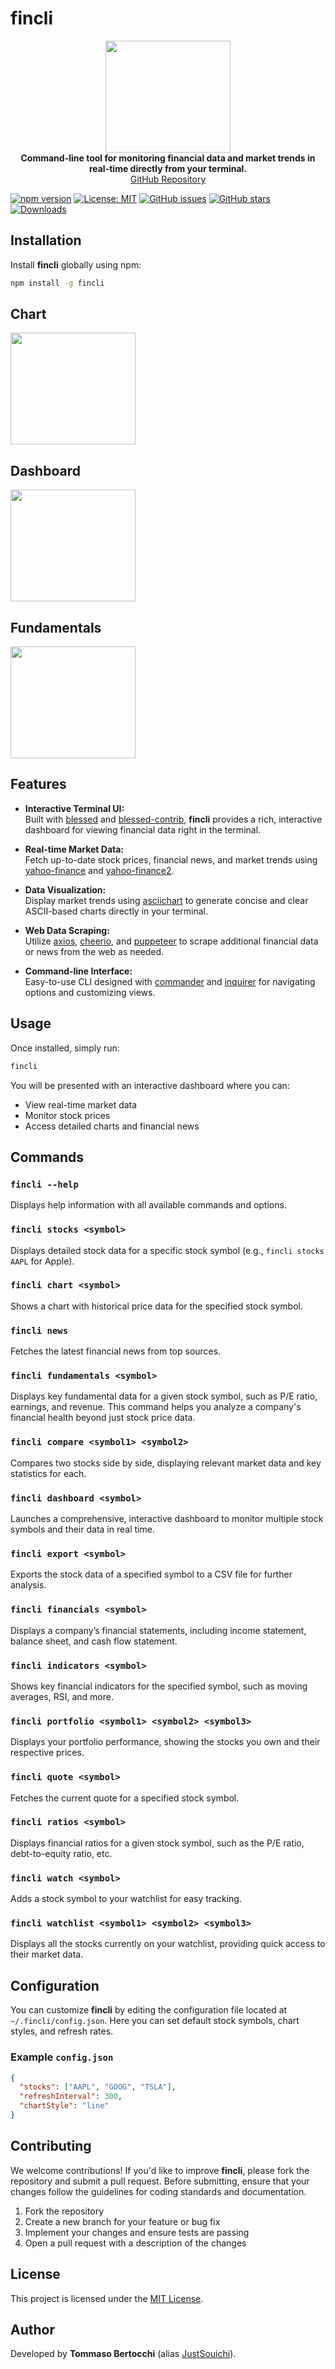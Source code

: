 
# fincli

<p align="center">
  <img src="https://raw.githubusercontent.com/JustSouichi/fincli/refs/heads/main/img/logo.svg" width="200" height="179" alt="">
  <br><strong>Command-line tool for monitoring financial data and market trends in real-time directly from your terminal.</strong>
  <br><a href="https://github.com/JustSouichi/fincli">GitHub Repository</a>
</p>

[![npm version](https://badge.fury.io/js/fincli.svg)](https://badge.fury.io/js/fincli)
[![License: MIT](https://img.shields.io/badge/License-MIT-yellow.svg)](https://opensource.org/licenses/MIT)
[![GitHub issues](https://img.shields.io/github/issues/JustSouichi/fincli.svg)](https://github.com/JustSouichi/fincli/issues)
[![GitHub stars](https://img.shields.io/github/stars/JustSouichi/fincli.svg?style=social&label=Stars)](https://github.com/JustSouichi/fincli/stargazers)
[![Downloads](https://img.shields.io/npm/dt/fincli.svg)](https://www.npmjs.com/package/fincli)



## Installation

Install **fincli** globally using npm:

```bash
npm install -g fincli
```

## Chart
<img src="https://raw.githubusercontent.com/JustSouichi/fincli/refs/heads/main/img/chart.png" width="200" height="179" alt="">

## Dashboard
<img src="https://raw.githubusercontent.com/JustSouichi/fincli/refs/heads/main/img/dashboard.png" width="200" height="179" alt="">

## Fundamentals
<img src="https://raw.githubusercontent.com/JustSouichi/fincli/refs/heads/main/img/fundamentals.png" width="200" height="179" alt="">

## Features

- **Interactive Terminal UI:**  
  Built with [blessed](https://github.com/chjj/blessed) and [blessed-contrib](https://github.com/yaronn/blessed-contrib), **fincli** provides a rich, interactive dashboard for viewing financial data right in the terminal.

- **Real-time Market Data:**  
  Fetch up-to-date stock prices, financial news, and market trends using [yahoo-finance](https://www.npmjs.com/package/yahoo-finance) and [yahoo-finance2](https://www.npmjs.com/package/yahoo-finance2).

- **Data Visualization:**  
  Display market trends using [asciichart](https://github.com/kroitor/asciichart) to generate concise and clear ASCII-based charts directly in your terminal.

- **Web Data Scraping:**  
  Utilize [axios](https://github.com/axios/axios), [cheerio](https://github.com/cheeriojs/cheerio), and [puppeteer](https://github.com/puppeteer/puppeteer) to scrape additional financial data or news from the web as needed.

- **Command-line Interface:**  
  Easy-to-use CLI designed with [commander](https://github.com/tj/commander.js) and [inquirer](https://github.com/SBoudrias/Inquirer.js) for navigating options and customizing views.

## Usage

Once installed, simply run:

```bash
fincli
```

You will be presented with an interactive dashboard where you can:

- View real-time market data
- Monitor stock prices
- Access detailed charts and financial news

## Commands

### `fincli --help`
Displays help information with all available commands and options.



### `fincli stocks <symbol>`
Displays detailed stock data for a specific stock symbol (e.g., `fincli stocks AAPL` for Apple).

### `fincli chart <symbol>`
Shows a chart with historical price data for the specified stock symbol.

### `fincli news`
Fetches the latest financial news from top sources.



### `fincli fundamentals <symbol>`
Displays key fundamental data for a given stock symbol, such as P/E ratio, earnings, and revenue. This command helps you analyze a company's financial health beyond just stock price data.

### `fincli compare <symbol1> <symbol2>`
Compares two stocks side by side, displaying relevant market data and key statistics for each.

### `fincli dashboard <symbol>`
Launches a comprehensive, interactive dashboard to monitor multiple stock symbols and their data in real time.

### `fincli export <symbol>`
Exports the stock data of a specified symbol to a CSV file for further analysis.

### `fincli financials <symbol>`
Displays a company’s financial statements, including income statement, balance sheet, and cash flow statement.

### `fincli indicators <symbol>`
Shows key financial indicators for the specified symbol, such as moving averages, RSI, and more.

### `fincli portfolio <symbol1> <symbol2> <symbol3>`
Displays your portfolio performance, showing the stocks you own and their respective prices.

### `fincli quote <symbol>`
Fetches the current quote for a specified stock symbol.

### `fincli ratios <symbol>`
Displays financial ratios for a given stock symbol, such as the P/E ratio, debt-to-equity ratio, etc.

### `fincli watch <symbol>`
Adds a stock symbol to your watchlist for easy tracking.

### `fincli watchlist <symbol1> <symbol2> <symbol3>`
Displays all the stocks currently on your watchlist, providing quick access to their market data.

## Configuration

You can customize **fincli** by editing the configuration file located at `~/.fincli/config.json`. Here you can set default stock symbols, chart styles, and refresh rates.

### Example `config.json`
```json
{
  "stocks": ["AAPL", "GOOG", "TSLA"],
  "refreshInterval": 300,
  "chartStyle": "line"
}
```

## Contributing

We welcome contributions! If you'd like to improve **fincli**, please fork the repository and submit a pull request. Before submitting, ensure that your changes follow the guidelines for coding standards and documentation.

1. Fork the repository
2. Create a new branch for your feature or bug fix
3. Implement your changes and ensure tests are passing
4. Open a pull request with a description of the changes

## License

This project is licensed under the [MIT License](./LICENSE).

## Author

Developed by **Tommaso Bertocchi** (alias [JustSouichi](https://github.com/JustSouichi)).
